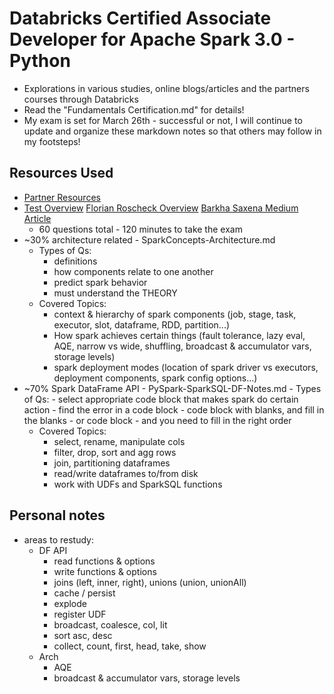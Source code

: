 # Databricks Certified Associate Developer for Apache Spark 3.0 - Python
- Explorations in various studies, online blogs/articles and the partners courses through Databricks
- Read the "Fundamentals Certification.md" for details! 
- My exam is set for March 26th - successful or not, I will continue to update and organize these markdown notes so that others may follow in my footsteps!

## Resources Used ##
- [Partner Resources](https://partner-academy.databricks.com/)
- [Test Overview](https://www.testpreptraining.com/tutorial/databricks-certified-associate-developer-for-apache-spark-3-0-faqs/) [Florian Roscheck Overview](https://www.youtube.com/watch?v=d9Mt67UKSio) [Barkha Saxena Medium Article](https://medium.com/@blackhat1729/beginners-guide-to-crack-databricks-certified-associate-developer-for-apache-spark-3-0-7c1aad2a578b)
    - 60 questions total - 120 minutes to take the exam
- ~30% architecture related - SparkConcepts-Architecture.md
    - Types of Qs:
        - definitions
        - how components relate to one another
        - predict spark behavior
        - must understand the THEORY
    - Covered Topics: 
        - context & hierarchy of spark components (job, stage, task, executor, slot, dataframe, RDD, partition...)
        - How spark achieves certain things (fault tolerance, lazy eval, AQE, narrow vs wide, shuffling, broadcast & accumulator vars, storage levels)
        - spark deployment modes (location of spark driver vs executors, deployment components, spark config options...)
- ~70% Spark DataFrame API - PySpark-SparkSQL-DF-Notes.md
        - Types of Qs:
        - select appropriate code block that makes spark do certain action 
        - find the error in a code block 
        - code block with blanks, and fill in the blanks
        - or code block - and you need to fill in the right order
    - Covered Topics:
        - select, rename, manipulate cols
        - filter, drop, sort and agg rows
        - join, partitioning dataframes
        - read/write dataframes to/from disk
        - work with UDFs and SparkSQL functions

## Personal notes
- areas to restudy:
    - DF API
        - read functions & options
        - write functions & options
        - joins (left, inner, right), unions (union, unionAll) 
        - cache / persist 
        - explode
        - register UDF 
        - broadcast, coalesce, col, lit 
        - sort asc, desc
        - collect, count, first, head, take, show
    - Arch
        - AQE 
        - broadcast & accumulator vars, storage levels
